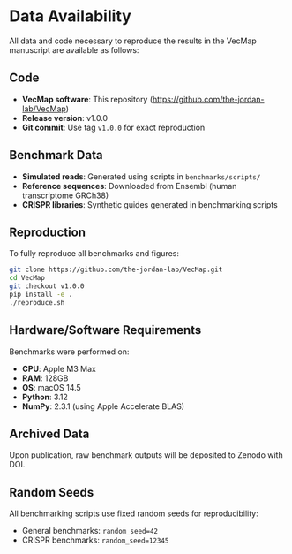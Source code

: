 # Data Availability

All data and code necessary to reproduce the results in the VecMap manuscript are available as follows:

## Code
- **VecMap software**: This repository (https://github.com/the-jordan-lab/VecMap)
- **Release version**: v1.0.0 
- **Git commit**: Use tag `v1.0.0` for exact reproduction

## Benchmark Data
- **Simulated reads**: Generated using scripts in `benchmarks/scripts/`
- **Reference sequences**: Downloaded from Ensembl (human transcriptome GRCh38)
- **CRISPR libraries**: Synthetic guides generated in benchmarking scripts

## Reproduction
To fully reproduce all benchmarks and figures:

```bash
git clone https://github.com/the-jordan-lab/VecMap.git
cd VecMap
git checkout v1.0.0
pip install -e .
./reproduce.sh
```

## Hardware/Software Requirements
Benchmarks were performed on:
- **CPU**: Apple M3 Max
- **RAM**: 128GB
- **OS**: macOS 14.5
- **Python**: 3.12
- **NumPy**: 2.3.1 (using Apple Accelerate BLAS)

## Archived Data
Upon publication, raw benchmark outputs will be deposited to Zenodo with DOI.

## Random Seeds
All benchmarking scripts use fixed random seeds for reproducibility:
- General benchmarks: `random_seed=42`
- CRISPR benchmarks: `random_seed=12345` 